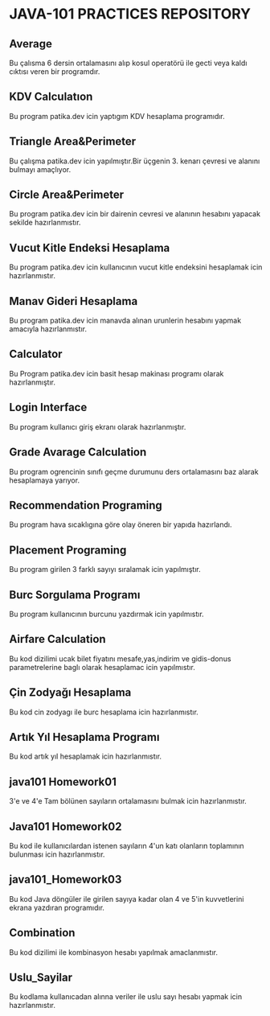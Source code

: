 # JAVA-101 PRACTICES REPOSITORY  

## Average
Bu çalısma 6 dersin ortalamasını alıp kosul operatörü ile gecti veya kaldı cıktısı veren bir programdır.

## KDV Calculatıon
Bu program patika.dev icin yaptıgım KDV hesaplama programıdır.

## Triangle Area&Perimeter
Bu çalışma patika.dev icin yapılmıştır.Bir üçgenin 3. kenarı çevresi ve alanını bulmayı amaçlıyor.

## Circle Area&Perimeter
Bu program patika.dev icin bir dairenin cevresi ve alanının hesabını yapacak sekilde hazırlanmıstır.

## Vucut Kitle Endeksi Hesaplama
Bu program patika.dev icin kullanıcının vucut kitle endeksini hesaplamak icin hazırlanmıstır.

## Manav Gideri Hesaplama 
Bu program patika.dev icin manavda alınan urunlerin hesabını yapmak amacıyla hazırlanmıstır.

## Calculator
Bu Program patika.dev icin basit hesap makinası programı olarak hazırlanmıştır.

## Login Interface
Bu program kullanıcı giriş ekranı olarak hazırlanmıştır.

## Grade Avarage Calculation
Bu program ogrencinin sınıfı geçme durumunu ders ortalamasını baz alarak hesaplamaya yarıyor.

## Recommendation Programing
Bu program hava sıcaklıgına göre olay öneren bir yapıda hazırlandı.

## Placement Programing
Bu program girilen 3 farklı sayıyı sıralamak icin yapılmıştır.

## Burc Sorgulama Programı
Bu program kullanıcının burcunu yazdırmak icin yapılmıstır.

## Airfare Calculation
Bu kod dizilimi ucak bilet fiyatını mesafe,yas,indirim ve gidis-donus parametrelerine baglı olarak hesaplamac icin yapılmıstır.

## Çin Zodyağı Hesaplama
Bu kod cin zodyagı ile burc hesaplama icin hazırlanmıstır.

## Artık Yıl Hesaplama Programı
Bu kod artık yıl hesaplamak icin hazırlanmıstır.

## java101 Homework01
3'e ve 4'e Tam bölünen sayıların ortalamasını bulmak icin hazırlanmıstır.

## Java101 Homework02
Bu kod ile kullanıcılardan istenen sayıların 4'un katı olanların toplamının bulunması icin hazırlanmıstır.

## java101_Homework03
Bu kod Java döngüler ile girilen sayıya kadar olan 4 ve 5'in kuvvetlerini ekrana yazdıran programıdır.

## Combination
Bu kod dizilimi ile kombinasyon hesabı yapılmak amaclanmıstır.

## Uslu_Sayilar
Bu kodlama kullanıcadan alınna veriler ile uslu sayı hesabı yapmak icin hazırlanmıstır.
